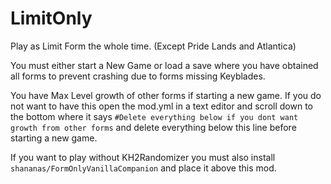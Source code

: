 # LimitOnly

Play as Limit Form the whole time. (Except Pride Lands and Atlantica)

You must either start a New Game or load a save where you have obtained all forms to prevent crashing due to forms missing Keyblades.

You have Max Level growth of other forms if starting a new game. If you do not want to have this open the mod.yml in a text editor and scroll down to the bottom where it says `#Delete everything below if you dont want growth from other forms` and delete everything below this line before starting a new game.

If you want to play without KH2Randomizer you must also install `shananas/FormOnlyVanillaCompanion` and place it above this mod.
